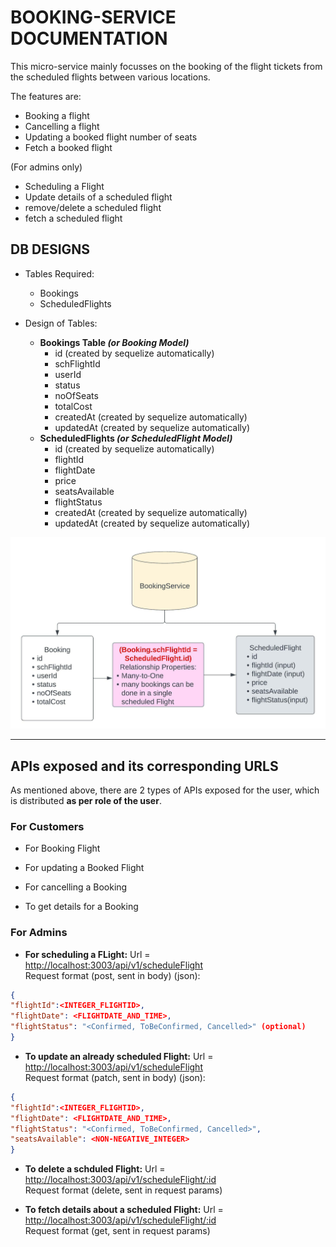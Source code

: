 # BOOKING-SERVICE DOCUMENTATION

This micro-service mainly focusses on the booking of the flight tickets from the scheduled flights between various locations.

The features are:

- Booking a flight
- Cancelling a flight
- Updating a booked flight number of seats
- Fetch a booked flight

(For admins only)

- Scheduling a Flight
- Update details of a scheduled flight
- remove/delete a scheduled flight
- fetch a scheduled flight

## DB DESIGNS

- Tables Required:
  - Bookings
  - ScheduledFlights

- Design of Tables:
  - **Bookings Table _(or Booking Model)_**
    - id (created by sequelize automatically)
    - schFlightId
    - userId
    - status
    - noOfSeats
    - totalCost
    - createdAt (created by sequelize automatically)
    - updatedAt (created by sequelize automatically)
  - **ScheduledFlights _(or ScheduledFlight Model)_**
    - id (created by sequelize automatically)
    - flightId
    - flightDate
    - price
    - seatsAvailable
    - flightStatus
    - createdAt (created by sequelize automatically)
    - updatedAt (created by sequelize automatically)

![DB Design image](/docImages/DB_Designs.jpeg)

---

## APIs exposed and its corresponding URLS

As mentioned above, there are 2 types of APIs exposed for the user, which is distributed **as per role of the user**.

### For Customers

- For Booking Flight

- For updating a Booked Flight

- For cancelling a Booking

- To get details for a Booking

### For Admins

- **For scheduling a FLight:**
 Url = <http://localhost:3003/api/v1/scheduleFlight>  
 Request format (post, sent in body) (json):

 ```json
 {
 "flightId":<INTEGER_FLIGHTID>,
 "flightDate": <FLIGHTDATE_AND_TIME>,
 "flightStatus": "<Confirmed, ToBeConfirmed, Cancelled>" (optional)
 }
 ```

- **To update an already scheduled Flight:**
 Url = <http://localhost:3003/api/v1/scheduleFlight>  
 Request format (patch, sent in body) (json):

 ```json
 {
 "flightId":<INTEGER_FLIGHTID>,
 "flightDate": <FLIGHTDATE_AND_TIME>,
 "flightStatus": "<Confirmed, ToBeConfirmed, Cancelled>",
 "seatsAvailable": <NON-NEGATIVE_INTEGER>
}
 ```

- **To delete a schduled Flight:**
 Url = <http://localhost:3003/api/v1/scheduleFlight/:id>  
 Request format (delete, sent in request params)

- **To fetch details about a scheduled Flight:**
 Url = <http://localhost:3003/api/v1/scheduleFlight/:id>  
 Request format (get, sent in request params)
